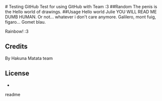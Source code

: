 <snippet>
  <content>
# Testing GitHub
Test for using GitHub with Team :3
##Random
The penis is the Hello world of drawings.
##Usage
Hello world Julie
YOU WILL READ ME DUMB HUMAN.
Or not... whatever i don't care anymore.
Galilero, mont fuig, figaro... 
Gomet blau. 

Rainbow! :3
## Credits
By Hakuna Matata team

## License
-

  <tabTrigger>readme</tabTrigger>
</snippet>

